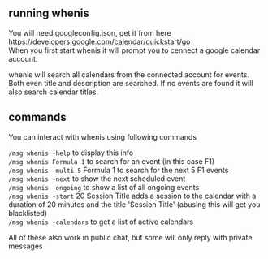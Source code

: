 ## running whenis

You will need googleconfig.json, get it from here https://developers.google.com/calendar/quickstart/go  
When you first start whenis it will prompt you to cennect a google calendar account.

whenis will search all calendars from the connected account for events. Both even title and description are searched. If no events are found it will also search calendar titles.

## commands

You can interact with whenis using following commands 

`/msg whenis -help` to display this info  
`/msg whenis Formula 1` to search for an event (in this case F1)  
`/msg whenis -multi 5` Formula 1 to search for the next 5 F1 events  
`/msg whenis -next` to show the next scheduled event  
`/msg whenis -ongoing` to show a list of all ongoing events  
`/msg whenis -start` 20 Session Title adds a session to the calendar with a duration of 20 minutes and the title 'Session Title'   (abusing this will get you blacklisted)  
`/msg whenis -calendars` to get a list of active calendars  

All of these also work in public chat, but some will only reply with private messages
